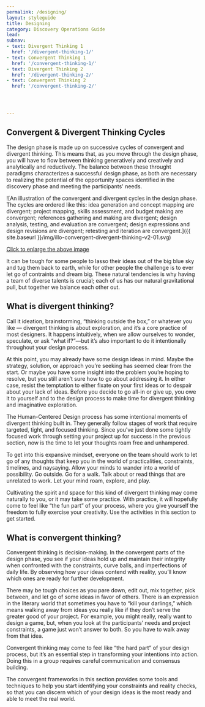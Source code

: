 ```yaml
---
permalink: /designing/
layout: styleguide
title: Designing
category: Discovery Operations Guide
lead:
subnav:
- text: Divergent Thinking 1
  href: '/divergent-thinking-1/'
- text: Convergent Thinking 1
  href: '/convergent-thinking-1/'
- text: Divergent Thinking 2
  href: '/divergent-thinking-2/'
- text: Convergent Thinking 2
  href: '/convergent-thinking-2/'




---
```


## Convergent & Divergent Thinking Cycles

The design phase is made up on successive cycles of convergent and divergent thinking. This means that, as you move through the design phase, you will have to flow between thinking generatively and creatively and analytically and reductively. The balance between these throught paradigms characterizes a successful design phase, as both are necessary to realizing the potential of the opportunity spaces identified in the discovery phase and meeting the participants' needs.

![An illustration of the convergent and divergent cycles in the design phase. The cycles are ordered like this: idea generation and concept mapping are divergent; project mapping, skills assessment, and budget making are convergent; references gathering and making are divergent; design analysis, testing, and evaluation are convergent; design expressions and design revisions are divergent; retesting and iteration are convergent.]({{ site.baseurl }}/img/illo-convergent-divergent-thinking-v2-01.svg)

<a href="/HCD-Design-Operations-Guide/img/illo-convergent-divergent-thinking-v2-01.svg" alt=" " target="blank">Click to enlarge the above image</a>

It can be tough for some people to lasso their ideas out of the big blue sky and tug them back to earth, while for other people the challenge is to ever let go of contraints and dream big. These natural tendencies is why having a team of diverse talents is crucial; each of us has our natural gravitational pull, but together we balance each other out.

## What is divergent thinking?

Call it ideation, brainstorming, “thinking outside the box,” or whatever you like — divergent thinking is about exploration, and it’s a core practice of most designers. It happens intuitively, when we allow ourselves to wonder, speculate, or ask “what if?”—but it’s also important to do it intentionally throughout your design process.

At this point, you may already have some design ideas in mind. Maybe the strategy, solution, or approach you’re seeking has seemed clear from the start. Or maybe you have some insight into the problem you’re hoping to resolve, but you still aren’t sure how to go about addressing it. In either case, resist the temptation to either fixate on your first ideas or to despair about your lack of ideas. Before you decide to go all-in or give up, you owe it to yourself and to the design process to make time for divergent thinking and imaginative exploration.

The Human-Centered Design process has some intentional moments of divergent thinking built in. They generally follow stages of work that require targeted, tight, and focused thinking. Since you’ve just done some tightly focused work through setting your project up for success in the previous section, now is the time to let your thoughts roam free and unhampered.

To get into this expansive mindset, everyone on the team should work to let go of any thoughts that keep you in the world of practicalities, constraints, timelines, and naysaying. Allow your minds to wander into a world of possibility. Go outside. Go for a walk. Talk about or read things that are unrelated to work. Let your mind roam, explore, and play.

Cultivating the spirit and space for this kind of divergent thinking may come naturally to you, or it may take some practice. With practice, it will hopefully come to feel like “the fun part” of your process, where you give yourself the freedom to fully exercise your creativity. Use the activities in this section to get started.

## What is convergent thinking?

Convergent thinking is decision-making. In the convergent parts of the design phase, you see if your ideas hold up and maintain their integrity when confronted with the constraints, curve balls, and imperfections of daily life. By observing how your ideas contend with reality, you’ll know which ones are ready for further development.

There may be tough choices as you pare down, edit out, mix together, pick between, and let go of some ideas in favor of others. There is an expression in the literary world that sometimes you have to “kill your darlings,” which means walking away from ideas you really like if they don’t serve the greater good of your project. For example, you might really, really want to design a game, but, when you look at the participants’ needs and project constraints, a game just won’t answer to both. So you have to walk away from that idea.

Convergent thinking may come to feel like “the hard part” of your design process, but it’s an essential step in transforming your intentions into action. Doing this in a group requires careful communication and consensus building.

The convergent frameworks in this section provides some tools and techniques to help you start identifying your constraints and reality checks, so that you can discern which of your design ideas is the most ready and able to meet the real world.
